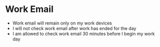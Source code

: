 # Work Email

- Work email will remain only on my work devices
- I will not check work email after work has ended for the day
- I am allowed to check work email 30 minutes before I begin my work day
